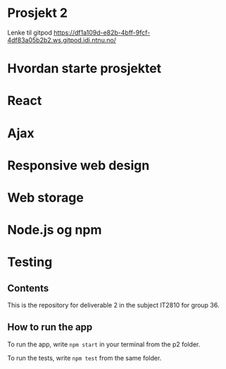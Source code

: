# Prosjekt 2
Lenke til gitpod <https://df1a109d-e82b-4bff-9fcf-4df83a05b2b2.ws.gitpod.idi.ntnu.no/>


# Hvordan starte prosjektet

# React

# Ajax

# Responsive web design

# Web storage

# Node.js og npm

# Testing


## Contents
This is the repository for deliverable 2 in the subject IT2810 for group 36. 

## How to run the app
To run the app, write 
`npm start` in your terminal from the p2 folder.

To run the tests, write `npm test` from the same folder. 
